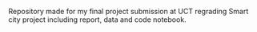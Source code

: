 Repository made for my final project submission at UCT regrading Smart city project including report, data and code notebook.
